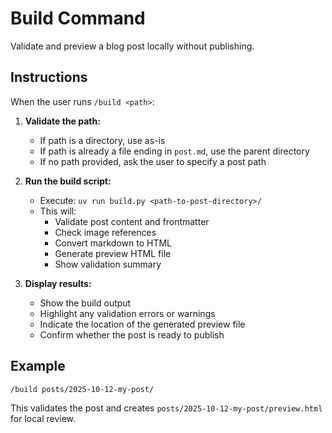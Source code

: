 # Build Command

Validate and preview a blog post locally without publishing.

## Instructions

When the user runs `/build <path>`:

1. **Validate the path:**
   - If path is a directory, use as-is
   - If path is already a file ending in `post.md`, use the parent directory
   - If no path provided, ask the user to specify a post path

2. **Run the build script:**
   - Execute: `uv run build.py <path-to-post-directory>/`
   - This will:
     - Validate post content and frontmatter
     - Check image references
     - Convert markdown to HTML
     - Generate preview HTML file
     - Show validation summary

3. **Display results:**
   - Show the build output
   - Highlight any validation errors or warnings
   - Indicate the location of the generated preview file
   - Confirm whether the post is ready to publish

## Example

```
/build posts/2025-10-12-my-post/
```

This validates the post and creates `posts/2025-10-12-my-post/preview.html` for local review.
